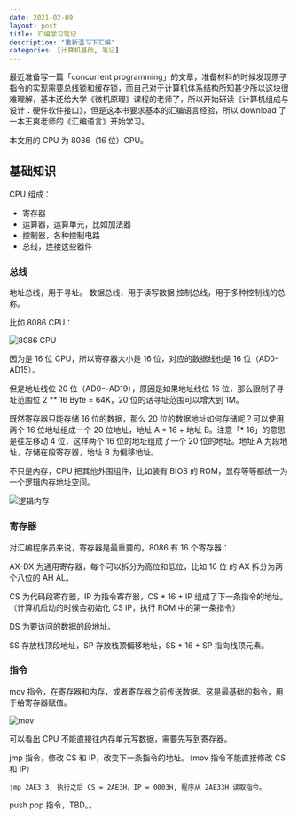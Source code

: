 ```yaml
---
date: 2021-02-09
layout: post
title: 汇编学习笔记 
description: "重新温习下汇编"
categories: [计算机基础, 笔记]
---
```


最近准备写一篇「concurrent programming」的文章，准备材料的时候发现原子指令的实现需要总线锁和缓存锁，而自己对于计算机体系结构所知甚少所以这块很难理解，基本还给大学《微机原理》课程的老师了，所以开始研读《计算机组成与设计：硬件软件接口》，但是这本书要求基本的汇编语言经验，所以 download 了一本王爽老师的《汇编语言》开始学习。

本文用的 CPU 为 8086（16 位）CPU。

## 基础知识

CPU 组成：
- 寄存器
- 运算器，运算单元，比如加法器
- 控制器，各种控制电路
- 总线，连接这些器件

### 总线

地址总线，用于寻址。
数据总线，用于读写数据
控制总线，用于多种控制线的总称。

比如 8086 CPU：

![8086 CPU]("/images/8086.png")

因为是 16 位 CPU，所以寄存器大小是 16 位，对应的数据线也是 16 位（AD0-AD15）。

但是地址线位 20 位（AD0～AD19），原因是如果地址线位 16 位，那么限制了寻址范围位 2 ** 16 Byte = 64K，20 位的话寻址范围可以增大到 1M。

既然寄存器只能存储 16 位的数据，那么 20 位的数据地址如何存储呢？可以使用两个 16 位地址组成一个 20 位地址，地址 A * 16 + 地址 B。注意「* 16」的意思是往左移动 4 位，这样两个 16 位的地址组成了一个 20 位的地址。地址 A 为段地址，存储在段寄存器，地址 B 为偏移地址。

不只是内存，CPU 把其他外围组件，比如装有 BIOS 的 ROM，显存等等都统一为一个逻辑内存地址空间。

![逻辑内存]("/images/logic_memory.png")

### 寄存器

对汇编程序员来说，寄存器是最重要的。8086 有 16 个寄存器：

AX-DX 为通用寄存器，每个可以拆分为高位和低位，比如 16 位 的 AX 拆分为两个八位的 AH AL。

CS 为代码段寄存器，IP 为指令寄存器，CS * 16 + IP 组成了下一条指令的地址。（计算机启动的时候会初始化 CS IP，执行 ROM 中的第一条指令）

DS 为要访问的数据的段地址。

SS 存放栈顶段地址，SP 存放栈顶偏移地址，SS * 16 + SP 指向栈顶元素。

### 指令

mov 指令，在寄存器和内存，或者寄存器之前传送数据。这是最基础的指令，用于给寄存器赋值。

![mov]("/images/mov.png")

可以看出 CPU 不能直接往内存单元写数据，需要先写到寄存器。

jmp 指令，修改 CS 和 IP，改变下一条指令的地址。（mov 指令不能直接修改 CS 和 IP）

```
jmp 2AE3:3, 执行之后 CS = 2AE3H，IP = 0003H, 程序从 2AE33H 读取指令。
```

push pop 指令，TBD。。
